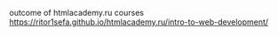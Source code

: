 outcome of htmlacademy.ru courses
https://ritor1sefa.github.io/htmlacademy.ru/intro-to-web-development/
